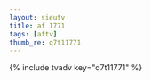 ```yaml
--- 
layout: sieutv
title: af 1771
tags: [aftv]
thumb_re: q7t11771
---
```

{% include tvadv key="q7t11771" %} 
